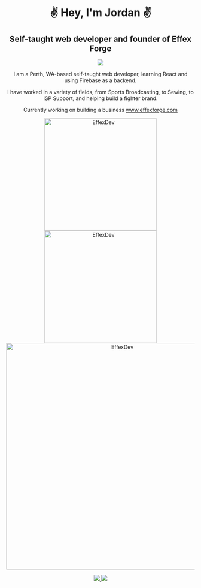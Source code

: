 <div align="center">
  
  <h1>✌️ Hey, I'm Jordan ✌️</h1>
  <h2>Self-taught web developer and founder of Effex Forge</h2>

  <p>
      <img src="https://skillicons.dev/icons?i=js,ts,react,tailwind,firebase,rust" />
  </p>

  <p>I am a Perth, WA-based self-taught web developer, learning React and using Firebase as a backend.</p>
  <p>I have worked in a variety of fields, from Sports Broadcasting, to Sewing, to ISP Support, and helping build a fighter brand.</p>
  <p>Currently working on building a business <a href="https://www.effexforge.com">www.effexforge.com</a></p>

  <p>
      <img src="http://github-profile-summary-cards.vercel.app/api/cards/repos-per-language?username=EffexDev&theme=vue" alt="EffexDev" width="300" />
      <img src="http://github-profile-summary-cards.vercel.app/api/cards/stats?username=EffexDev&theme=vue" alt="EffexDev" width="300" />
      <img src="http://github-profile-summary-cards.vercel.app/api/cards/profile-details?username=EffexDev&theme=vue" alt="EffexDev" width="605" />
  </p>

  <p>
    <a href="https://www.instagram.com/thesmoothdescent/?hl=en">
        <img src="https://skillicons.dev/icons?i=instagram" />
    </a>
    <a href="https://x.com/EffexForge">
        <img src="https://skillicons.dev/icons?i=twitter" />
    </a>
  </p>

</div>
